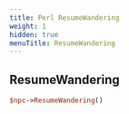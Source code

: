 ```yaml
---
title: Perl ResumeWandering
weight: 1
hidden: true
menuTitle: ResumeWandering
---
```

## ResumeWandering
```perl
$npc->ResumeWandering()
```